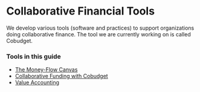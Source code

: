 # Collaborative Financial Tools

We develop various tools \(software and practices\) to support organizations doing collaborative finance. The tool we are currently working on is called Cobudget.

### Tools in this guide

* [The Money-Flow Canvas](https://greaterthan.gitbooks.io/greaterthan-s-guide-to-collaborative-finance/content/the-money-flow-canvas.html)
* [Collaborative Funding with Cobudget](https://greaterthan.gitbooks.io/greaterthan-s-guide-to-collaborative-finance/content/cobudget.html)
* [Value Accounting](https://greaterthan.gitbooks.io/greaterthan-s-guide-to-collaborative-finance/content/value-accounting.html)



